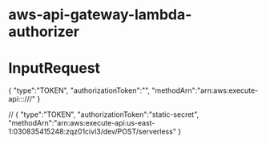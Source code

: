 # aws-api-gateway-lambda-authorizer

# InputRequest
{
    "type":"TOKEN",
    "authorizationToken":"<Incoming bearer token>",
    "methodArn":"arn:aws:execute-api:<Region id>:<Account id>:<API id>/<Stage>/<Method>/<Resource path>"
}

//
{
"type":"TOKEN",
"authorizationToken":"static-secret",
"methodArn":"arn:aws:execute-api:us-east-1:030835415248:zqz01civl3/dev/POST/serverless"
}